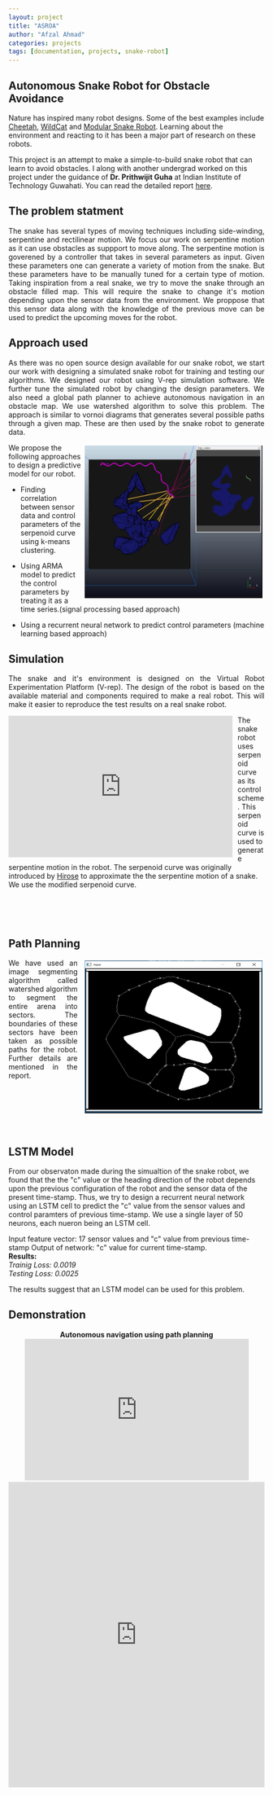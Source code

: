 ```yaml
---
layout: project
title: "ASROA"
author: "Afzal Ahmad"
categories: projects
tags: [documentation, projects, snake-robot]
---
```

## Autonomous Snake Robot for Obstacle Avoidance

Nature has inspired many robot designs. Some of the best examples include [Cheetah](http://news.mit.edu/2015/cheetah-robot-lands-running-jump-0529), [WildCat](https://www.bostondynamics.com/wildcat) and [Modular Snake Robot](http://biorobotics.ri.cmu.edu/projects/modsnake/). Learning about the environment and reacting to it has been a major part of research on these robots. 

This project is an attempt to make a simple-to-build snake robot that can learn to avoid obstacles. I along with another undergrad worked on this project under the guidance of __Dr. Prithwijit Guha__ at Indian Institute of Technology Guwahati. You can read the detailed report <a href="#pdf">here</a>.															

## The problem statment
<p style='text-align: justify;'>
	The snake has several types of moving techniques including side-winding, serpentine and rectilinear motion. We focus our work on serpentine motion as it can use obstacles as suppport to move along. The serpentine motion is goverened by a controller that takes in several parameters as input. Given these parameters one can generate a variety of motion from the snake. But these parameters have to be manually tuned for a certain type of motion. Taking inspiration from a real snake, we try to move the snake through an obstacle filled map. This will require the snake to change it's motion depending upon the sensor data from the environment. We proppose that this sensor data along with the knowledge of the previous move can be used to predict the upcoming moves for the robot. 
</p>


## Approach used
<p style='text-align: justify;'>
	As there was no open source design available for our snake robot, we start our work with designing a simulated snake robot for training and testing our algorithms. We designed our robot using V-rep simulation software. We further tune the simulated robot by changing the design parameters. 
	We also need a global path planner to achieve autonomous navigation in an obstacle map. We use watershed algorithm to solve this problem. The approach is similar to vornoi diagrams that generates several possible paths through a given map. These are then used by the snake robot to generate data.
</p>

<img src="../assets/img/asroa-2.png" style="float:right;width:350px;height:300px;border-color: white" border="4"/>   

We propose the following approaches to design a predictive model for our robot. 

* Finding correlation between sensor data and control parameters of the serpenoid curve using k-means clustering.

* Using ARMA model to predict the control parameters by treating it as a time series.(signal processing based approach)

* Using a recurrent neural network to predict control parameters (machine learning based approach)
	
## Simulation 
<p style='text-align: justify;'>
	The snake and it's environment is designed on the Virtual Robot Experimentation Platform (V-rep). The design of the robot is based on the available material and components required to make a real robot. This will make it easier to reproduce the test results on a real snake robot. 
	<div style="float:left;margin:0 10px 5px 0;">
		<iframe width="441" height="278" src="https://www.youtube.com/embed/-zKmTJUTa3k" frameborder="0" allow="autoplay; encrypted-media" allowfullscreen>
		</iframe>
	</div>
The snake robot uses serpenoid curve as its control scheme. This serpenoid curve is used to generate serpentine motion in the robot. The serpenoid curve was originally introduced by <a href ="https://dl.acm.org/citation.cfm?id=562623">Hirose</a> to approximate the the serpentine motion of a snake. We use the modified serpenoid curve.
</p>
<br/>
<br/>
<br/>

## Path Planning  
<p style='text-align: justify;'>
	<img src="../assets/img/asroa-3.png" style="float:right;width:350px;height:300px;border-color: white;margin:0 0 0 10px;" border="4"/>  
	We have used an image segmenting algorithm called watershed algorithm to segment the entire arena into sectors. The boundaries of these sectors have been taken as possible paths for the robot. Further details are mentioned in the report.

</p>
<br/>
<br/>
<br/>
<br/>
<br/>

## LSTM Model

From our observaton made during the simualtion of the snake robot, we found that the the "c" value or the heading direction of the robot depends upon the previous configuration of the robot and the sensor data of the present time-stamp. Thus, we try to design a recurrent neural network using an LSTM cell to predict the "c" value from the sensor values and control paramters of previous time-stamp. We use a single layer of 50 neurons, each nueron being an LSTM cell. 

Input feature vector: 17 sensor values and "c" value from previous time-stamp 
Output of network: "c" value for current time-stamp.  
**Results:**  
_Trainig Loss: 0.0019_  
_Testing Loss: 0.0025_

The results suggest that an LSTM model can be used for this problem. 

## Demonstration

<div class="imgcap">
<div align="middle">
<div class="thecap" align="middle" ><b>Autonomous navigation using path planning</b> </div>
<iframe width="441" height="278" src="https://www.youtube.com/embed/W7V0BaGdjgE" frameborder="0" allow="autoplay; encrypted-media" allowfullscreen></iframe>
</div>

<div id="pdf">
<iframe class="scribd_iframe_embed" title="asroa" src="https://www.scribd.com/embeds/385489123/content?start_page=1&view_mode=scroll&access_key=key-pd7T40nAx8ISK9CaSAvZ&show_recommendations=true" data-auto-height="false" data-aspect-ratio="0.7068965517241379" scrolling="no" id="doc_57066" width="100%" height="600" frameborder="0"></iframe>
</div>